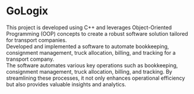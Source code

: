 # GoLogix
This project is developed using C++ and leverages Object-Oriented Programming (OOP) concepts to create a robust software solution tailored for transport companies.  
Developed and implemented a software to automate bookkeeping, consignment management, truck allocation, billing, and tracking for a transport company.  
The software automates various key operations such as bookkeeping, consignment management, truck allocation, billing, and tracking. By streamlining these processes, it not only enhances operational efficiency but also provides valuable insights and analytics.  
